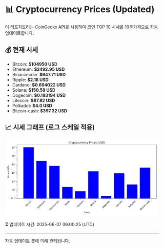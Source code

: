 
# 📊 Cryptocurrency Prices (Updated)

이 리포지토리는 CoinGecko API를 사용하여 코인 TOP 10 시세를 10분가격으로 자동 업데이트합니다.

## 💰 현재 시세
- Bitcoin: **$104950 USD**
- Ethereum: **$2492.95 USD**
- Binancecoin: **$647.71 USD**
- Ripple: **$2.18 USD**
- Cardano: **$0.664022 USD**
- Solana: **$150.58 USD**
- Dogecoin: **$0.183194 USD**
- Litecoin: **$87.82 USD**
- Polkadot: **$4.0 USD**
- Bitcoin-cash: **$397.32 USD**

## 📈 시세 그래프 (로그 스케일 적용)
![Crypto Prices](crypto_prices.png)

⏳ 업데이트 시간: 2025-06-07 06:00:25 (UTC)

---
자동 업데이트 봇에 의해 관리됩니다.

